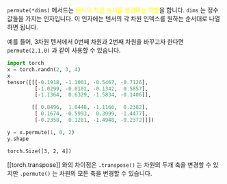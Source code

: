 
`permute(*dims)` 메서드는 <font color="#ffff00">텐서의 차원 순서를 변경하는 역할</font>을 합니다. `dims` 는 정수 값들을 가지는 인자입니다. 이 인자에는 텐서의 각 차원 인덱스를 원하는 순서대로 나열하면 됩니다.

예를 들어, 3차원 텐서에서 0번째 차원과 2번째 차원을 바꾸고자 한다면 `permute(2,1,0)` 과 같이 사용할 수 있습니다.

```python
import torch
x = torch.randn(2, 3, 4)
x
tensor([[[-0.1918, -1.1001, -0.5467, -0.7126],
         [-1.0299, -0.0102, -0.1342,  0.5857],
         [-1.1364,  0.6329, -1.5834, -0.1406]],

        [[ 0.8496,  1.0448, -1.1166,  0.2382],
         [ 0.1674, -0.5993,  0.3999, -1.4477],
         [-0.2358,  0.1281, -1.4948, -0.2372]]])

y = x.permute(1, 0, 2)
y.shape
```

```
torch.Size([3, 2, 4])
```

[[torch.transpose]] 와의 차이점은 `.transpose()` 는 차원의 두개 축을 변경할 수 있지만
`.permute()` 는 차원의 모든 축을 변경할 수 있습니다.
